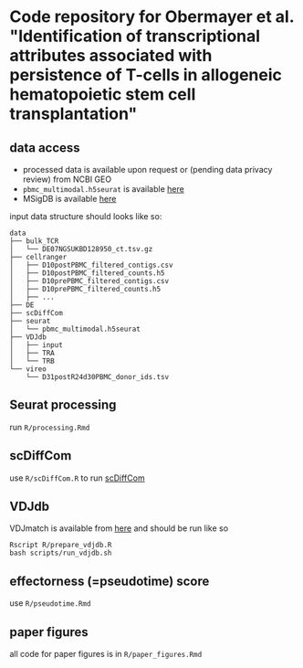 # Code repository for Obermayer et al. "Identification of transcriptional attributes associated with persistence of T-cells in allogeneic hematopoietic stem cell transplantation"

## data access

- processed data is available upon request or (pending data privacy review) from NCBI GEO
- `pbmc_multimodal.h5seurat` is available [here](https://atlas.fredhutch.org/data/nygc/multimodal/pbmc_multimodal.h5seurat) 
- MSigDB is available [here](http://www.gsea-msigdb.org/gsea/downloads.jsp)

input data structure should looks like so:

```
data
├── bulk_TCR
│   └── DE07NGSUKBD128950_ct.tsv.gz 
├── cellranger
│   ├── D10postPBMC_filtered_contigs.csv 
│   ├── D10postPBMC_filtered_counts.h5 
│   ├── D10prePBMC_filtered_contigs.csv 
│   ├── D10prePBMC_filtered_counts.h5 
│   ├── ...
├── DE
├── scDiffCom
├── seurat
│   └── pbmc_multimodal.h5seurat
├── VDJdb
│   ├── input
│   ├── TRA
│   └── TRB
└── vireo
    └── D31postR24d30PBMC_donor_ids.tsv
```

## Seurat processing

run `R/processing.Rmd`

## scDiffCom

use `R/scDiffCom.R` to run [scDiffCom](https://github.com/CyrilLagger/scDiffCom)

## VDJdb

VDJmatch is available from [here](https://github.com/antigenomics/vdjmatch) and should be run like so

```
Rscript R/prepare_vdjdb.R
bash scripts/run_vdjdb.sh
```

## effectorness (=pseudotime) score

use `R/pseudotime.Rmd`

## paper figures

all code for paper figures is in `R/paper_figures.Rmd`
